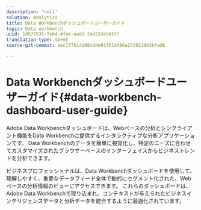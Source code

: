```yaml
---
description: 'null'
solution: Analytics
title: Data Workbenchダッシュボードユーザーガイド
topic: Data workbench
uuid: 1d577535-feb4-4fae-aadd-2ad233e565f7
translation-type: tm+mt
source-git-commit: aec1f7b14198cdde91f61d490a235022943bfedb

---
```



# Data Workbenchダッシュボードユーザーガイド{#data-workbench-dashboard-user-guide}

Adobe Data Workbenchダッシュボードは、Webベースの分析とシンクライアント機能をData Workbenchに提供するインタラクティブな分析アプリケーションです。 Data Workbenchのデータを簡単に視覚化し、特定のニーズに合わせてカスタマイズされたブラウザーベースのインターフェイスからビジネストレンドを分析できます。

ビジネスプロフェッショナルは、Data Workbenchダッシュボードを使用して、理解しやすく、重要なデータフィード全体で動的にセグメント化された、Webベースの分析情報のビューにアクセスできます。 これらのダッシュボードは、Adobe Data Workbenchで取り込まれ、コンテキストが与えられたビジネスインテリジェンスデータと分析データを統合するように最適化されています。
